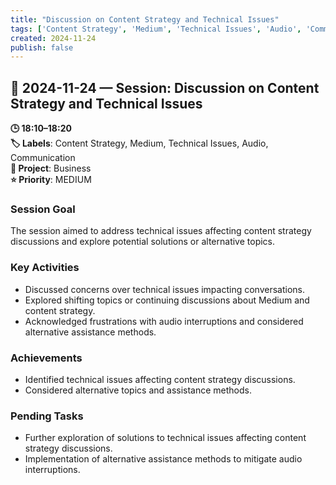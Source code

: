 ```yaml
---
title: "Discussion on Content Strategy and Technical Issues"
tags: ['Content Strategy', 'Medium', 'Technical Issues', 'Audio', 'Communication']
created: 2024-11-24
publish: false
---
```


## 📅 2024-11-24 — Session: Discussion on Content Strategy and Technical Issues

**🕒 18:10–18:20**  
**🏷️ Labels**: Content Strategy, Medium, Technical Issues, Audio, Communication  
**📂 Project**: Business  
**⭐ Priority**: MEDIUM  


### Session Goal
The session aimed to address technical issues affecting content strategy discussions and explore potential solutions or alternative topics.

### Key Activities
- Discussed concerns over technical issues impacting conversations.
- Explored shifting topics or continuing discussions about Medium and content strategy.
- Acknowledged frustrations with audio interruptions and considered alternative assistance methods.

### Achievements
- Identified technical issues affecting content strategy discussions.
- Considered alternative topics and assistance methods.

### Pending Tasks
- Further exploration of solutions to technical issues affecting content strategy discussions.
- Implementation of alternative assistance methods to mitigate audio interruptions.

